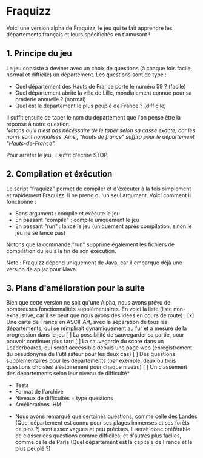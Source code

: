 # Fraquizz

Voici une version alpha de Fraquizz, le jeu qui te fait apprendre les départements français et leurs spécificités en t'amusant !

## 1. Principe du jeu

Le jeu consiste à deviner avec un choix de questions (à chaque fois facile, normal et difficile) un département.
Les questions sont de type :
 - Quel département des Hauts de France porte le numéro 59  ? (facile)
 - Quel département abrite la ville de Lille, mondialement connue pour sa braderie annuelle ? (normal)
 - Quel est le département le plus peuplé de France ? (difficile)

Il suffit ensuite de taper le nom du département que l'on pense être la réponse à notre question.  
*Notons qu'il n'est pas nécéssaire de le taper selon sa casse exacte, car les noms sont normalisés. Ainsi, "hauts de france" suffira pour le département "Hauts-de-France".*

Pour arrêter le jeu, il suffit d'écrire STOP.

## 2. Compilation et éxécution

Le script "fraquizz" permet de compiler et d'éxécuter à la fois simplement et rapidement Fraquizz. Il ne prend qu'un seul argument. Voici comment il fonctionne : 
 - Sans argument : compile et éxécute le jeu
 - En passant "compile" : compile uniquement le jeu
 - En passant "run" : lance le jeu (uniquement après compilation, sinon le jeu ne se lance pas)

Notons que la commande "run" supprime également les fichiers de compilation du jeu à la fin de son éxécution. 

Note : Fraquizz dépend uniquement de Java, car il embarque déjà une version de ap.jar pour iJava.


## 3. Plans d'amélioration pour la suite

Bien que cette version ne soit qu'une Alpha, nous avons prévu de nombreuses fonctionnalités supplémentaires. En voici la liste (liste non-exhaustive, car il se peut que nous ayons des idées en cours de route) :
 [x] Une carte de France en ASCII-Art, avec la séparation de tous les départements, qui se remplirait dynamiquement au fur et à mesure de la progression dans le jeu
 [ ] La possibilité de sauvegarder sa partie, pour pouvoir continuer plus tard
 [ ] La sauvegarde du score dans un Leaderboards, qui serait accessible depuis une page web (enregistrement du pseudonyme de l'utilisateur pour les deux cas)
 [ ] Des questions supplémentaires pour les départements (par exemple, deux ou trois questions choisies aléatoirement pour chaque niveau)
 [ ] Un classement des départements selon leur niveau de difficulté*

 - Tests
 - Format de l'archive
 - Niveaux de difficultés + type questions
 - Améliorations IHM

* Nous avons remarqué que certaines questions, comme celle des Landes (Quel département est connu pour ses plages immenses et ses forêts de pins ?) sont assez vagues et peu précises. Il serait donc préférable de classer ces questions comme difficiles, et d'autres plus faciles, comme celle de Paris (Quel département est la capitale de France et le plus peuplé ?)